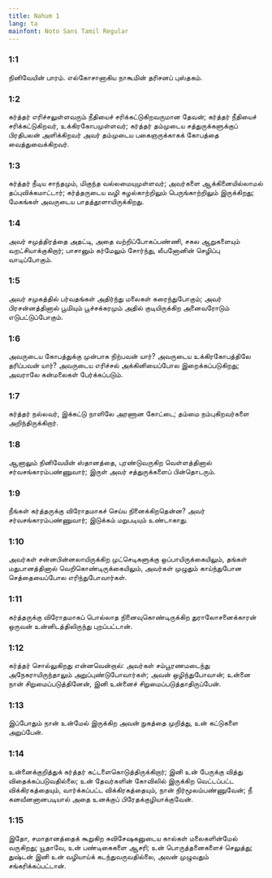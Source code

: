 ```yaml
---
title: Nahum 1
lang: ta
mainfont: Noto Sans Tamil Regular
---
```


###  1:1

நினிவேயின் பாரம். எல்கோசானாகிய நாகூமின் தரிசனப் புஸ்தகம்.

###  1:2

கர்த்தர் எரிச்சலுள்ளவரும் நீதியைச் சரிக்கட்டுகிறவருமான தேவன்; கர்த்தர் நீதியைச் சரிக்கட்டுகிறவர், உக்கிரகோபமுள்ளவர்; கர்த்தர் தம்முடைய சத்துருக்களுக்குப் பிரதிபலன் அளிக்கிறவர் அவர் தம்முடைய பகைஞருக்காகக் கோபத்தை வைத்துவைக்கிறவர்.

###  1:3

கர்த்தர் நீடிய சாந்தமும், மிகுந்த வல்லமையுமுள்ளவர்; அவர்களை ஆக்கினையில்லாமல் தப்புவிக்கமாட்டார்; கர்த்தருடைய வழி சுழல்காற்றிலும் பெருங்காற்றிலும் இருக்கிறது; மேகங்கள் அவருடைய பாதத்தூளாயிருக்கிறது.

###  1:4

அவர் சமுத்திரத்தை அதட்டி, அதை வற்றிப்போகப்பண்ணி, சகல ஆறுகளையும் வறட்சியாக்குகிறார்; பாசானும் கர்மேலும் சோர்ந்து, லீபனோனின் செழிப்பு வாடிப்போகும்.

###  1:5

அவர் சமுகத்தில் பர்வதங்கள் அதிர்ந்து மலைகள் கரைந்துபோகும்; அவர் பிரசன்னத்தினால் பூமியும் பூச்சக்கரமும் அதில் குடியிருக்கிற அனைவரோடும் எடுபட்டுப்போகும்.

###  1:6

அவருடைய கோபத்துக்கு முன்பாக நிற்பவன் யார்? அவருடைய உக்கிரகோபத்திலே தரிப்பவன் யார்? அவருடைய எரிச்சல் அக்கினியைப்போல இறைக்கப்படுகிறது; அவராலே கன்மலைகள் பேர்க்கப்படும்.

###  1:7

கர்த்தர் நல்லவர், இக்கட்டு நாளிலே அரணான கோட்டை; தம்மை நம்புகிறவர்களை அறிந்திருக்கிறார்.

###  1:8

ஆனாலும் நினிவேயின் ஸ்தானத்தை, புரண்டுவருகிற வெள்ளத்தினால் சர்வசங்காரம்பண்ணுவார்; இருள் அவர் சத்துருக்களைப் பின்தொடரும்.

###  1:9

நீங்கள் கர்த்தருக்கு விரோதமாகச் செய்ய நினைக்கிறதென்ன? அவர் சர்வசங்காரம்பண்ணுவார்; இடுக்கம் மறுபடியும் உண்டாகாது.

###  1:10

அவர்கள் சன்னபின்னலாயிருக்கிற முட்செடிகளுக்கு ஒப்பாயிருக்கையிலும், தங்கள் மதுபானத்தினால் வெறிகொண்டிருக்கையிலும், அவர்கள் முழுதும் காய்ந்துபோன செத்தையைப்போல எரிந்துபோவார்கள்.

###  1:11

கர்த்தருக்கு விரோதமாகப் பொல்லாத நினைவுகொண்டிருக்கிற துராலோசனைக்காரன் ஒருவன் உன்னிடத்திலிருந்து புறப்பட்டான்.

###  1:12

கர்த்தர் சொல்லுகிறது என்னவென்றால்: அவர்கள் சம்பூரணமடைந்து அநேகராயிருந்தாலும் அறுப்புண்டுபோவார்கள்; அவன் ஒழிந்துபோவான்; உன்னை நான் சிறுமைப்படுத்தினேன், இனி உன்னைச் சிறுமைப்படுத்தாதிருப்பேன்.

###  1:13

இப்போதும் நான் உன்மேல் இருக்கிற அவன் நுகத்தை முறித்து, உன் கட்டுகளை அறுப்பேன்.

###  1:14

உன்னைக்குறித்துக் கர்த்தர் கட்டளைகொடுத்திருக்கிறார்; இனி உன் பேருக்கு வித்து விதைக்கப்படுவதில்லை; உன் தேவர்களின் கோவிலில் இருக்கிற வெட்டப்பட்ட விக்கிரகத்தையும், வார்க்கப்பட்ட விக்கிரகத்தையும், நான் நிர்மூலம்பண்ணுவேன்; நீ கனவீனனானபடியால் அதை உனக்குப் பிரேதக்குழியாக்குவேன்.

###  1:15

இதோ, சமாதானத்தைக் கூறுகிற சுவிசேஷகனுடைய கால்கள் மலைகளின்மேல் வருகிறது; யூதாவே, உன் பண்டிகைகளை ஆசரி; உன் பொருத்தனைகளைச் செலுத்து; துஷ்டன் இனி உன் வழியாய்க் கடந்துவருவதில்லை, அவன் முழுவதும் சங்கரிக்கப்பட்டான்.


